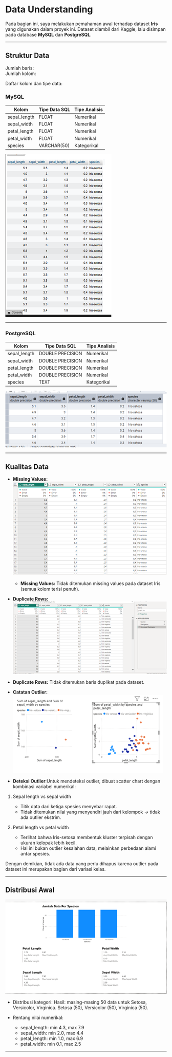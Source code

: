 # Data Understanding

Pada bagian ini, saya melakukan pemahaman awal terhadap dataset **Iris** yang digunakan dalam proyek ini. Dataset diambil dari Kaggle, lalu disimpan pada database **MySQL** dan **PostgreSQL**.

---

## Struktur Data

Jumlah baris:  
Jumlah kolom:  

Daftar kolom dan tipe data:

### MySQL
| Kolom        | Tipe Data SQL | Tipe Analisis |
|--------------|---------------|---------------|
| sepal_length | FLOAT         | Numerikal     |
| sepal_width  | FLOAT         | Numerikal     |
| petal_length | FLOAT         | Numerikal     |
| petal_width  | FLOAT         | Numerikal     |
| species      | VARCHAR(50)   | Kategorikal   |

![Tabel Iris di MySQL](_build/html/_static/images/data_iris_mysql.png)

---

### PostgreSQL
| Kolom        | Tipe Data SQL    | Tipe Analisis |
|--------------|-----------------|---------------|
| sepal_length | DOUBLE PRECISION| Numerikal     |
| sepal_width  | DOUBLE PRECISION| Numerikal     |
| petal_length | DOUBLE PRECISION| Numerikal     |
| petal_width  | DOUBLE PRECISION| Numerikal     |
| species      | TEXT            | Kategorikal   |

![Tabel Iris di PostgreSQL](_build/html/_static/images/data_iris_postgre.png)

---

## Kualitas Data

- **Missing Values:**
![Tabel Iris di PostgreSQL yang menampilkan missing value](_build/html/_static/images/missing_value_postgre.png)  
  - **Missing Values:** Tidak ditemukan missing values pada dataset Iris (semua kolom terisi penuh).

- **Duplicate Rows:**
  ![Tabel Iris di PostgreSQL yang menampilkan duplicates](_build/html/_static/images/duplicates_postgre.png)
 - **Duplicate Rows:** Tidak ditemukan baris duplikat pada dataset.

- **Catatan Outlier:**
   ![Tabel Iris di PostgreSQL yang menampilkan deteksi outlier](_build/html/_static/images/deteksi_outlier_postgre.png)  

- **Deteksi Outlier**:Untuk mendeteksi outlier, dibuat scatter chart dengan kombinasi variabel numerikal:

1. Sepal length vs sepal width  
   - Titik data dari ketiga spesies menyebar rapat.  
   - Tidak ditemukan nilai yang menyendiri jauh dari kelompok → tidak ada outlier ekstrim.  

2. Petal length vs petal width  
   - Terlihat bahwa Iris-setosa membentuk kluster terpisah dengan ukuran kelopak lebih kecil.  
   - Hal ini bukan outlier kesalahan data, melainkan perbedaan alami antar spesies.  

Dengan demikian, tidak ada data yang perlu dihapus karena outlier pada dataset ini merupakan bagian dari variasi kelas.

---

## Distribusi Awal

![Tabel Iris di PostgreSQL yang menampilkan count of species](_build/html/_static/images/eksplorasi_data_postgre.png)  

- Distribusi kategori:
  Hasil: masing-masing 50 data untuk Setosa, Versicolor, Virginica.
  Setosa (50), Versicolor (50), Virginica (50).


- Rentang nilai numerikal:  
  - sepal_length: min 4.3, max 7.9  
  - sepal_width: min 2.0, max 4.4  
  - petal_length: min 1.0, max 6.9  
  - petal_width: min 0.1, max 2.5  


---

